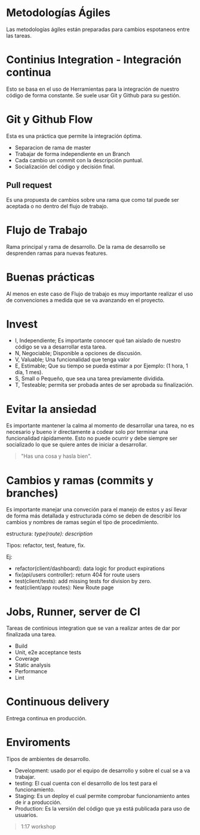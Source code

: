 # Metodologías Ágiles

Las metodologías ágiles están preparadas para cambios espotaneos entre las tareas.

# Continius Integration - Integración continua

Esto se basa en el uso de Herramientas para la integración de nuestro código de forma constante. Se suele usar Git y Github para su gestión.

# Git y Github Flow
Esta es una práctica que permite la integración óptima.

- Separacion de rama de master
- Trabajar de forma independiente en un Branch
- Cada cambio un commit con la descripción puntual.
- Socialización del código y decisión final.

## Pull request
Es una propuesta de cambios sobre una rama que como tal puede ser aceptada o no dentro del flujo de trabajo.

# Flujo de Trabajo
Rama principal y rama de desarrollo. De la rama de desarrollo se desprenden ramas para nuevas features.

# Buenas prácticas
Al menos en este caso de Flujo de trabajo es muy importante realizar el uso de convenciones a medida que se va avanzando en el proyecto.

# Invest

- I, Independiente; Es importante conocer qué tan aislado de nuestro código se va a desarrollar esta tarea.
- N, Negociable; Disponible a opciones de discusión.
- V, Valuable; Una funcionalidad que tenga valor
- E, Estimable; Que su tiempo se pueda estimar a por Ejemplo: (1 hora, 1 día, 1 mes).
- S, Small o Pequeño, que sea una tarea previamente dividida.
- T, Testeable; permita ser probada antes de ser aprobada su finalización.

# Evitar la ansiedad
Es importante mantener la calma al momento de desarrollar una tarea, no es necesario y bueno ir directamente a codear solo por terminar una funcionalidad rápidamente. Esto no puede ocurrir y debe siempre ser socializado lo que se quiere antes de iniciar a desarrollar.
>"Has una cosa y hasla bien".

# Cambios y ramas (commits y branches)
Es importante manejar una conveción para el manejo de estos y así llevar de forma más detallada y estructurada cómo se deben de describir los cambios y nombres de ramas según el tipo de procedimiento.

estructura: _type(route): description_

Tipos: refactor, test, feature, fix.

Ej:
- refactor(client/dashboard): data logic for product expirations
- fix(api/users controller): return 404 for route users
- test(client/tests): add missing tests for division by zero.
- feat(client/app routes): New Route page

# Jobs, Runner, server de CI

Tareas de continious integration que se van a realizar antes de dar por finalizada una tarea.

- Build
- Unit, e2e acceptance tests
- Coverage
- Static analysis
- Performance
- Lint

# Continuous delivery

Entrega continua en producción.

# Enviroments
Tipos de ambientes de desarrollo.
- Development: usado por el equipo de desarrollo y sobre el cual se a va trabajar.
- testing: El cual cuenta con el desarrollo de los test para el funcionamiento.
- Staging: Es un deploy el cual permite comprobar funcionamiento antes de ir a producción.
- Production: Es la versión del código que ya está publicada para uso de usuarios.

> 1:17 workshop